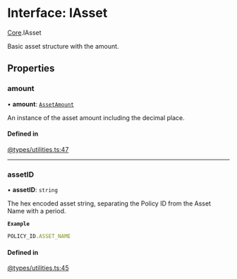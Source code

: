 # Interface: IAsset

[Core](../modules/Core.md).IAsset

Basic asset structure with the amount.

## Properties

### amount

• **amount**: [`AssetAmount`](../classes/Core.AssetAmount.md)

An instance of the asset amount including the decimal place.

#### Defined in

[@types/utilities.ts:47](https://github.com/SundaeSwap-finance/sundae-sdk/blob/main/packages/core/src/@types/utilities.ts#L47)

___

### assetID

• **assetID**: `string`

The hex encoded asset string, separating the Policy ID from the Asset Name with a period.

**`Example`**

```ts
POLICY_ID.ASSET_NAME
```

#### Defined in

[@types/utilities.ts:45](https://github.com/SundaeSwap-finance/sundae-sdk/blob/main/packages/core/src/@types/utilities.ts#L45)
